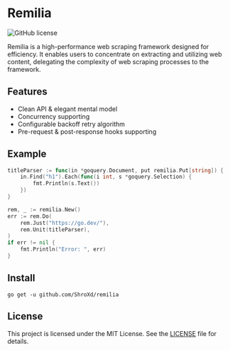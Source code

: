 # Remilia

<img alt="GitHub license" src="https://img.shields.io/badge/license-MIT-blue.svg">

Remilia is a high-performance web scraping framework designed for efficiency. It enables users to concentrate on extracting and utilizing web content, delegating the complexity of web scraping processes to the framework.

## Features

- Clean API & elegant mental model
- Concurrency supporting
- Configurable backoff retry algorithm
- Pre-request & post-response hooks supporting

## Example

```go
titleParser := func(in *goquery.Document, put remilia.Put[string]) {
    in.Find("h1").Each(func(i int, s *goquery.Selection) {
        fmt.Println(s.Text())
    })
}

rem, _ := remilia.New()
err := rem.Do(
    rem.Just("https://go.dev/"),
    rem.Unit(titleParser),
)
if err != nil {
    fmt.Println("Error: ", err)
}
```

## Install

```shell
go get -u github.com/ShroXd/remilia
```

## License

This project is licensed under the MIT License. See the [LICENSE](LICENSE.md) file for details.
